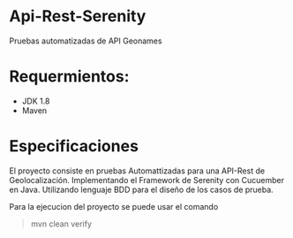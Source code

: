 # Api-Rest-Serenity
Pruebas automatizadas de API Geonames

# Requermientos:

  - JDK 1.8
  - Maven
 
 
# Especificaciones

El proyecto consiste en pruebas Automattizadas para una API-Rest de Geolocalización.
Implementando el Framework de Serenity con Cucuember en Java. Utilizando lenguaje BDD
para el diseño de los casos de prueba.

Para la ejecucion del proyecto se puede usar el comando 
>mvn clean verify
 
 
